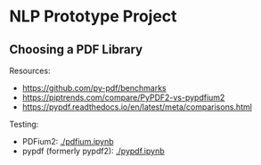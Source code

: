 # NLP Prototype Project

## Choosing a PDF Library

Resources:
- https://github.com/py-pdf/benchmarks
- https://piptrends.com/compare/PyPDF2-vs-pypdfium2
- https://pypdf.readthedocs.io/en/latest/meta/comparisons.html

Testing:
- PDFium2: [./pdfium.ipynb](./pdfium.ipynb)
- pypdf (formerly pypdf2): [./pypdf.ipynb](./pypdf.ipynb)